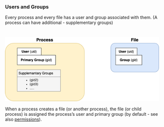 ### Users and Groups

Every process and every file has a user and group associated with them.
(A process can have additional - supplementary  groups)
#
![img](img/users_and_groups.png)


When a process creates a file (or another process), the file (or child process) is assigned the process’s user and primary group (by default - see also [permissions](../permissions.md)).
